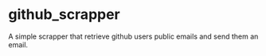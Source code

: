 # github_scrapper
A simple scrapper that retrieve github users public emails and send them an email.
